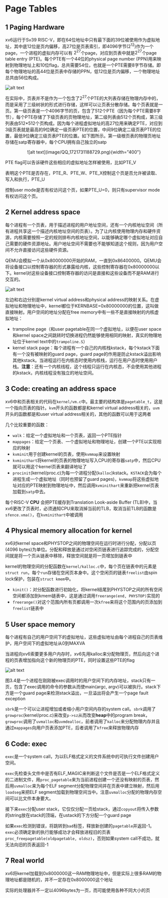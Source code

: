 # Page Tables

## 1 Paging Hardware

xv6运行于Sv39 RISC-V，即在64位地址中只有最下面的39位被使用作为虚拟地址，其中底12位是页内偏移，高27位是页表索引，即4096字节($2^{12}$)作为一个page，一个进程的虚拟内存可以有 $2^{27}$个page，对应到页表中就是$2^{27}$个page table entry (PTE)。每个PTE有一个44位的physical page number (PPN)用来映射到物理地址上和10位flag，总共需要54位，也就是一个PTE需要8字节存储。即每个物理地址的高44位是页表中存储的PPN，低12位是页内偏移，一个物理地址总共由56位构成。

![alt text](image/QQ_1721730967843.png)

在实际中，页表并不是作为一个包含了$2^{27}$个PTE的大列表存储在物理内存中的，而是采用了三级树状的形式进行存储，这样可以让页表分散存储。每个页表就是一页。第一级页表是一个4096字节的页，包含了512个PTE（因为每个PTE需要8字节），每个PTE存储了下级页表的页物理地址，第二级列表由512个页构成，第三级列表由512*512个页构成。因为每个进程虚拟地址的高27位用来确定PTE，对应到3级页表就是最高的9位确定一级页表PTE的位置，中间9位确定二级页表PTE的位置，最低9位确定三级页表PTE的位置。如下图所示。第一级根页表的物理页地址存储在satp寄存器中，每个CPU拥有自己独立的satp

<center>![alt text](image/QQ_1721731188729.png){width="400"}</center>

PTE flag可以告诉硬件这些相应的虚拟地址怎样被使用，比如PTE_V

表明这个PTE是否存在，PTE_R、PTE_W、PTE_X控制这个页是否允许被读取、写入和执行，PTE_U

控制user mode是否有权访问这个页，如果PTE_U=0，则只有supervisor mode有权访问这个页。

## 2 Kernel address space

每个进程有一个页表，用于描述进程的用户地址空间，还有一个内核地址空间（所有进程共享这一个描述内核地址空间的页表）。为了让内核使用物理内存和硬件资源，内核需要按照一定的规则排布内核地址空间，以能够确定哪个虚拟地址对应自己需要的硬件资源地址。用户地址空间不需要也不能够知道这个规则，因为用户空间不允许直接访问这些硬件资源。

QEMU会模拟一个从0x80000000开始的RAM，一直到0x86400000。QEMU会将设备接口以控制寄存器的形式暴露给内核，这些控制寄存器在0x80000000以下。kernel对这些设备接口控制寄存器的访问是直接和这些设备而不是RAM进行交互的。

![alt text](image/QQ_1721731165556.png)

左边和右边分别是kernel virtual address和physical address的映射关系。在虚拟地址和物理地址中，kernel都位于KERNBASE=0x80000000的位置，这叫做直接映射。用户空间的地址分配在free memory中有一些不是直接映射的内核虚拟地址：

- trampoline page（和user pagetable在同一个虚拟地址，以便在user space和kernel space之间跳转时切换进程仍然能够使用相同的映射，真实的物理地址位于kernel text中的`trampoline.S`）
- kernel stack page：每个进程有一个自己的内核栈kstack，每个kstack下面有一个没有被映射的guard page，guard page的作用是防止kstack溢出影响其他kstack。当进程运行在内核态时使用内核栈，运行在用户态时使用用户栈。**注意**：还有一个内核线程，这个线程只运行在内核态，不会使用其他进程的kstack，内核线程没有独立的地址空间。

## 3 Code: creating an address space

xv6中和页表相关的代码在`kernel/vm.c`中。最主要的结构体是`pagetable_t`，这是一个指向页表的指针。`kvm`开头的函数都是和kernel virtual address相关的，`uvm`开头的函数都是和user virtual address相关的，其他的函数可以用于这两者

几个比较重要的函数：

- `walk`：给定一个虚拟地址和一个页表，返回一个PTE指针
- `mappages`：给定一个页表、一个虚拟地址和物理地址，创建一个PTE以实现相应的映射
- `kvminit`用于创建kernel的页表，使用`kvmmap`来设置映射
- `kvminithart`将kernel的页表的物理地址写入CPU的寄存器`satp`中，然后CPU就可以用这个kernel页表来翻译地址了
- `procinit`(kernel/proc.c)为每一个进程分配(`kalloc`)kstack。`KSTACK`会为每个进程生成一个虚拟地址（同时也预留了guard pages)，`kvmmap`将这些虚拟地址对应的PTE映射到物理地址中，然后调用`kvminithart`来重新把kernel页表加载到`satp`中去。

每个RISC-V **CPU** 会把PTE缓存到Translation Look-aside Buffer (TLB)中，当xv6更改了页表时，必须通知CPU来取消掉当前的TLB，取消当前TLB的函数是`sfence.vma()`，在`kvminithart`中被调用

## 4 Physical memory allocation for kernel

xv6对kernel space和PHYSTOP之间的物理空间在运行时进行分配，分配以页(4096 bytes)为单位。分配和释放是通过对空闲页链表进行追踪完成的，分配空间就是将一个页从链表中移除，释放空间就是将一页增加到链表中

kernel的物理空间的分配函数在`kernel/kalloc.c`中，每个页在链表中的元素是`struct run`，每个`run`存储在空闲页本身中。这个空闲页的链表`freelist`由spin lock保护，包装在`struct kmem`中。

- `kinit()`：对分配函数进行初始化，将kernel结尾到PHYSTOP之间的所有空闲空间都添加到kmem链表中，这是通过调用`freerange(end, PHYSTOP)`实现的
- `freerange()`对这个范围内所有页都调用一次`kfree`来将这个范围内的页添加到`freelist`链表中

## 5 User space memory

每个进程有自己的用户空间下的虚拟地址，这些虚拟地址由每个进程自己的页表维护，用户空间下的虚拟地址从0到MAXVA

当进程向xv6索要更多用户内存时，xv6先用kalloc来分配物理页，然后向这个进程的页表增加指向这个新的物理页的PTE，同时设置这些PTE的flag

![alt text](image/QQ_1721731204180.png)

图3.4是一个进程在刚刚被exec调用时的用户空间下的内存地址，stack只有一页，包含了exec调用的命令的参数从而使main(argc, argv)可以被执行。stack下方是一个guard page来检测stack溢出，一旦溢出将会产生一个page fault exception

`sbrk`是一个可以让进程增加或者缩小用户空间内存的system call。`sbrk`调用了`growproc`(kernel/proc.c)来改变`p->sz`从而改变**heap**中的program break，`growproc`调用了`uvmalloc`和`uvmdealloc`，前者调用了`kalloc`来分配物理内存并且通过`mappages`向用户页表添加PTE，后者调用了`kfree`来释放物理内存

## 6 Code: exec

`exec`是一个system call，为以ELF格式定义的文件系统中的可执行文件创建用户空间。

`exec`先检查头文件中是否有ELF_MAGIC来判断这个文件是否是一个ELF格式定义的二进制文件，用`proc_pagetable`来为当前进程创建一个还没有映射的页表，然后用`uvmalloc`来为每个ELF segment分配物理空间并在页表中建立映射，然后用`loadseg`来把ELF segment加载到物理空间当中。注意`uvmalloc`分配的物理内存空间可以比文件本身要大。

接下来`exec`分配user stack，它仅仅分配一页给stack，通过`copyout`将传入参数的string放在stack的顶端，在ustack的下方分配一个guard page

如果`exec`检测到错误，将跳转到`bad`标签，释放新创建的`pagetable`并返回-1。`exec`必须确定新的执行能够成功才会释放进程旧的页表`proc_freepagetable(oldpagetable, oldsz)`，否则如果system call不成功，就无法向旧的页表返回-1

## 7 Real world

xv6将kernel加载到0x8000000这一RAM物理地址中，但是实际上很多RAM的物理地址都是随机的，并不一定存在0x8000000这个地址

实际的处理器并不一定以4096bytes为一页，而可能使用各种不同大小的页